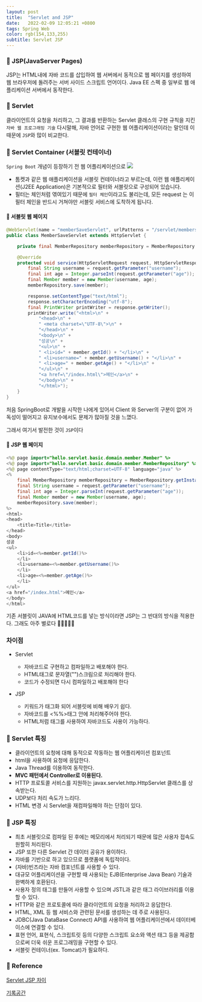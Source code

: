 ```yaml
---
layout: post
title:  "Servlet and JSP"
date:   2022-02-09 12:05:21 +0800
tags: Spring Web
color: rgb(154,133,255)
subtitle: Servlet JSP
--- 
```

### 🚀 JSP(JavaServer Pages)

JSP는 HTML내에 자바 코드를 삽입하여 웹 서버에서 동적으로 웹 페이지를 생성하여 웹 브라우저에 돌려주는 
서버 사이드 스크립트 언어이다. 
Java EE 스펙 중 일부로 웹 애플리케이션 서버에서 동작한다.

### 🚀 Servlet
클라이언트의 요청을 처리하고, 그 결과를 반환하는
Servlet 클래스의 구현 규칙을 지킨 `자바 웹 프로그래밍 기술`
다시말해, 자바 언어로 구현한 웹 어플리케이션이라는 말인데 이 때문에 `JSP`와 많이 비교한다.

### 🚀 Servlet Container (서블릿 컨테이너)

`Spring Boot` 개념이 등장하기 전 웹 어플리케이션으로 
![](https://gitlab.com/jongwons.choi/spring-boot-security-lecture/-/raw/master/images/fig-1-servlet-container.png)

- 톰켓과 같은 웹 애플리케이션을 서블릿 컨테이너라고 부르는데, 이런 웹 애플리케이션(J2EE Application)은 기본적으로 필터와 서블릿으로 구성되어 있습니다.
- 필터는 체인처럼 엮여있기 때문에 `필터 체인`이라고도 불리는데, 모든 request 는 이 필터 체인을 반드시 거쳐야만 서블릿 서비스에 도착하게 됩니다.



#### 🌠 서블릿 웹 페이지
```java
@WebServlet(name = "memberSaveServlet", urlPatterns = "/servlet/members/save")
public class MemberSaveServlet extends HttpServlet {

    private final MemberRepository memberRepository = MemberRepository.getInstance();

    @Override
    protected void service(HttpServletRequest request, HttpServletResponse response) throws ServletException, IOException {
        final String username = request.getParameter("username");
        final int age = Integer.parseInt(request.getParameter("age"));
        final Member member = new Member(username, age);
        memberRepository.save(member);

        response.setContentType("text/html");
        response.setCharacterEncoding("utf-8");
        final PrintWriter printWriter = response.getWriter();
        printWriter.write("<html>\n" +
            "<head>\n" +
            " <meta charset=\"UTF-8\">\n" +
            "</head>\n" +
            "<body>\n" +
            "성공\n" +
            "<ul>\n" +
            " <li>id=" + member.getId() + "</li>\n" +
            " <li>username=" + member.getUsername() + "</li>\n" +
            " <li>age=" + member.getAge() + "</li>\n" +
            "</ul>\n" +
            "<a href=\"/index.html\">메인</a>\n" +
            "</body>\n" +
            "</html>");
    }
}
```

처음 SpringBoot로 개발을 시작한 나에게 있어서 Client 와 Server의 구분이 없어 가독성이 떨어지고
유지보수에서도 문제가 많아질 것을 느꼈다.

그래서 여기서 발전한 것이 `JSP`이다

#### 🌠 JSP 웹 페이지
```java
<%@ page import="hello.servlet.basic.domain.member.Member" %>
<%@ page import="hello.servlet.basic.domain.member.MemberRepository" %>
<%@ page contentType="text/html;charset=UTF-8" language="java" %>
<%
    final MemberRepository memberRepository = MemberRepository.getInstance();
    final String username = request.getParameter("username");
    final int age = Integer.parseInt(request.getParameter("age"));
    final Member member = new Member(username, age);
    memberRepository.save(member);
%>
<html>
<head>
    <title>Title</title>
</head>
<body>
성공
<ul>
    <li>id=<%=member.getId()%>
    </li>
    <li>username=<%=member.getUsername()%>
    </li>
    <li>age=<%=member.getAge()%>
    </li>
</ul>
<a href="/index.html">메인</a>
</body>
</html>
```

기존 서블릿이 JAVA에 HTML코드를 넣는 방식이라면 JSP는 그 반대의 방식을 적용한다.
그래도 아주 별로다 🤮🤮🤮🤮🤮

### 차이점
- Servlet
  - 자바코드로 구현하고 컴파일하고 배포해야 한다.
  - HTML태그로 문자열("")스크림으로 처리해야 한다.
  - 코드가 수정되면 다시 컴파일하고 배포해야 한다


- JSP
   - 키워드가 태그화 되어 서블릿에 비해 배우기 쉽다.
   - 자바코드를 <%%>태그 안에 처리해주어야 한다.
   - HTML처럼 태그를 사용하여 자바코드도 사용이 가능하다.


### 🌠 Servlet 특징

- 클라이언트의 요청에 대해 동적으로 작동하는 웹 어플리케이션 컴포넌트
- html을 사용하여 요청에 응답한다.
- Java Thread를 이용하여 동작한다.
- **MVC 패턴에서 Controller로 이용된다.**
- HTTP 프로토콜 서비스를 지원하는 javax.servlet.http.HttpServlet 클래스를 상속받는다.
- UDP보다 처리 속도가 느리다.
- HTML 변경 시 Servlet을 재컴파일해야 하는 단점이 있다.


### 🌠 JSP 특징

- 최초 서블릿으로 컴파일 된 후에는 메모리에서 처리되기 때문에 많은 사용자 접속도 원할히 처리된다.
- JSP 또한 다른 Servlet 간 데이터 공유가 용이하다.
- 자바를 기반으로 하고 있으므로 플랫폼에 독립적이다.
- (자바)빈즈라는 자바 컴포넌트를 사용할 수 있다.
- 대규모 어플리케이션을 구현할 때 사용되는 EJB(Enterprise Java Bean) 기술과 완벽하게 호환된다.
- 사용자 정의 태그를 만들어 사용할 수 있으며 JSTL과 같은 태그 라이브러리를 이용할 수 있다.
- HTTP와 같은 프로토콜에 따라 클라이언트의 요청을 처리하고 응답한다.
- HTML, XML 등 웹 서비스와 관련된 문서를 생성하는 데 주로 사용된다.
- JDBC(Java DataBase Connect) API를 사용하여 웹 어플리케이션에서 데이터베이스에 연결할 수 있다.
- 표현 언어, 표현식, 스크립트릿 등의 다양한 스크립트 요소와 액션 태그 등을 제공함으로써 더욱 쉬운        프로그래밍을 구현할 수 있다.
- 서블릿 컨테이너(ex. Tomcat)가 필요하다.



### 🧾 Reference

[Servlet JSP 차이](https://steady-coding.tistory.com/463)

[기록공간](https://lipcoder.tistory.com/459)
